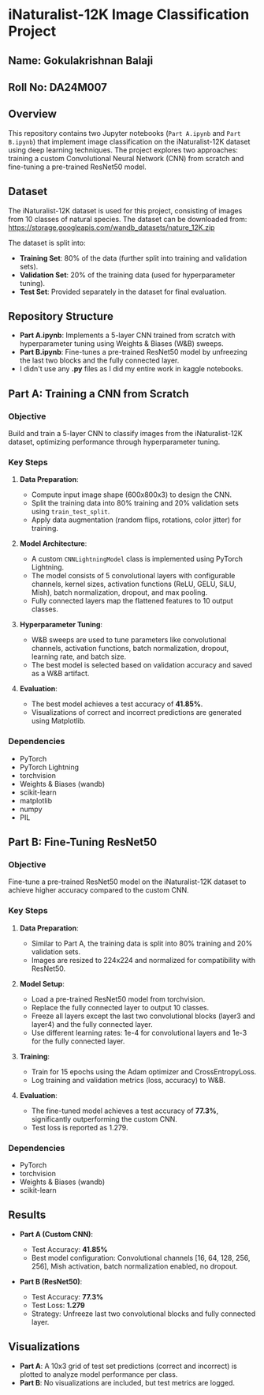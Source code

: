 # iNaturalist-12K Image Classification Project

## Name: Gokulakrishnan Balaji
## Roll No: DA24M007

## Overview

This repository contains two Jupyter notebooks (`Part A.ipynb` and `Part B.ipynb`) that implement image classification on the iNaturalist-12K dataset using deep learning techniques. The project explores two approaches: training a custom Convolutional Neural Network (CNN) from scratch and fine-tuning a pre-trained ResNet50 model.

## Dataset

The iNaturalist-12K dataset is used for this project, consisting of images from 10 classes of natural species. The dataset can be downloaded from:\
https://storage.googleapis.com/wandb_datasets/nature_12K.zip

The dataset is split into:

- **Training Set**: 80% of the data (further split into training and validation sets).
- **Validation Set**: 20% of the training data (used for hyperparameter tuning).
- **Test Set**: Provided separately in the dataset for final evaluation.

## Repository Structure

- **Part A.ipynb**: Implements a 5-layer CNN trained from scratch with hyperparameter tuning using Weights & Biases (W&B) sweeps.
- **Part B.ipynb**: Fine-tunes a pre-trained ResNet50 model by unfreezing the last two blocks and the fully connected layer.
- I didn't use any **.py** files as I did my entire work in kaggle notebooks.

## Part A: Training a CNN from Scratch

### Objective

Build and train a 5-layer CNN to classify images from the iNaturalist-12K dataset, optimizing performance through hyperparameter tuning.

### Key Steps

1. **Data Preparation**:

   - Compute input image shape (600x800x3) to design the CNN.
   - Split the training data into 80% training and 20% validation sets using `train_test_split`.
   - Apply data augmentation (random flips, rotations, color jitter) for training.

2. **Model Architecture**:

   - A custom `CNNLightningModel` class is implemented using PyTorch Lightning.
   - The model consists of 5 convolutional layers with configurable channels, kernel sizes, activation functions (ReLU, GELU, SiLU, Mish), batch normalization, dropout, and max pooling.
   - Fully connected layers map the flattened features to 10 output classes.

3. **Hyperparameter Tuning**:

   - W&B sweeps are used to tune parameters like convolutional channels, activation functions, batch normalization, dropout, learning rate, and batch size.
   - The best model is selected based on validation accuracy and saved as a W&B artifact.

4. **Evaluation**:

   - The best model achieves a test accuracy of **41.85%**.
   - Visualizations of correct and incorrect predictions are generated using Matplotlib.

### Dependencies

- PyTorch
- PyTorch Lightning
- torchvision
- Weights & Biases (wandb)
- scikit-learn
- matplotlib
- numpy
- PIL

## Part B: Fine-Tuning ResNet50

### Objective

Fine-tune a pre-trained ResNet50 model on the iNaturalist-12K dataset to achieve higher accuracy compared to the custom CNN.

### Key Steps

1. **Data Preparation**:

   - Similar to Part A, the training data is split into 80% training and 20% validation sets.
   - Images are resized to 224x224 and normalized for compatibility with ResNet50.

2. **Model Setup**:

   - Load a pre-trained ResNet50 model from torchvision.
   - Replace the fully connected layer to output 10 classes.
   - Freeze all layers except the last two convolutional blocks (layer3 and layer4) and the fully connected layer.
   - Use different learning rates: 1e-4 for convolutional layers and 1e-3 for the fully connected layer.

3. **Training**:

   - Train for 15 epochs using the Adam optimizer and CrossEntropyLoss.
   - Log training and validation metrics (loss, accuracy) to W&B.

4. **Evaluation**:

   - The fine-tuned model achieves a test accuracy of **77.3%**, significantly outperforming the custom CNN.
   - Test loss is reported as 1.279.

### Dependencies

- PyTorch
- torchvision
- Weights & Biases (wandb)
- scikit-learn


## Results

- **Part A (Custom CNN)**:

  - Test Accuracy: **41.85%**
  - Best model configuration: Convolutional channels \[16, 64, 128, 256, 256\], Mish activation, batch normalization enabled, no dropout.

- **Part B (ResNet50)**:

  - Test Accuracy: **77.3%**
  - Test Loss: **1.279**
  - Strategy: Unfreeze last two convolutional blocks and fully connected layer.

## Visualizations

- **Part A**: A 10x3 grid of test set predictions (correct and incorrect) is plotted to analyze model performance per class.
- **Part B**: No visualizations are included, but test metrics are logged.
